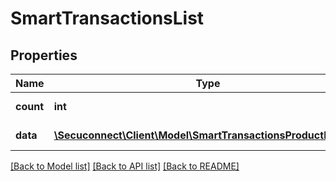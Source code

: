 # SmartTransactionsList

## Properties
Name | Type | Description | Notes
------------ | ------------- | ------------- | -------------
**count** | **int** | Number of existing smart transactions | 
**data** | [**\Secuconnect\Client\Model\SmartTransactionsProductModel[]**](SmartTransactionsProductModel.md) | GET Smart/Transactions | 

[[Back to Model list]](../README.md#documentation-for-models) [[Back to API list]](../README.md#documentation-for-api-endpoints) [[Back to README]](../../README.md)


